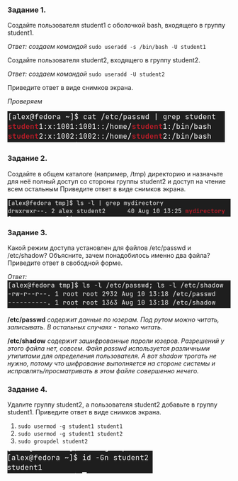 ### Задание 1.

Создайте пользователя student1 с оболочкой bash, входящего в группу student1.

*Ответ: создаем командой* `sudo useradd -s /bin/bash -U student1`


Создайте пользователя student2, входящего в группу student2.

*Ответ: создаем командой* `sudo useradd -U student2`


Приведите ответ в виде снимков экрана.

*Проверяем*

![Созданные пользователи](pics/3_4_1.png)


### Задание 2.

Создайте в общем каталоге (например, /tmp) директорию и назначьте для неё полный доступ со стороны группы student2 и доступ на чтение всем остальным
Приведите ответ в виде снимков экрана.

![Права доступа](pics/3_4_2.png)

### Задание 3.

Какой режим доступа установлен для файлов /etc/passwd и /etc/shadow?
Объясните, зачем понадобилось именно два файла?
Приведите ответ в свободной форме.

*Ответ:*
![Режим доступа для файлов](pics/3_4_3.png)

__/еtc/passwd__ *содержит данные по юзерам. Под рутом можно читать, записывать. В остальных случаях - только читать.*

__/etc/shadow__ *содержит зашифрованные пароли юзеров. Разрешений у этого файла нет, совсем.*
*Файл passwd используется различными утилитами для определения пользователя. А вот shadow трогать не нужно, потому что шифрование выполняется на стороне системы и исправлять/просматривать в этом файле совершенно нечего.*

### Задание 4.

Удалите группу student2, а пользователя student2 добавьте в группу student1.
Приведите ответ в виде снимков экрана.

1. `sudo usermod -g student1 student1`
2. `sudo usermod -g student1 student2`
3. `sudo groupdel student2`

![Ответ](pics/3_4_4.png)

